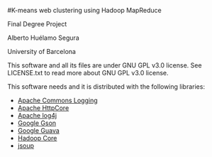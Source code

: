 #K-means web clustering using Hadoop MapReduce

Final Degree Project

Alberto Huélamo Segura

University of Barcelona

This software and all its files are under GNU GPL v3.0 license. See LICENSE.txt to
read more about GNU GPL v3.0 license.

This software needs and it is distributed with the following libraries:

* [Apache Commons Logging](http://logging.apache.org/log4j/1.2/)
* [Apache HttpCore](http://hc.apache.org/httpcomponents-core-ga/)
* [Apache log4j](http://logging.apache.org/log4j/1.2/)
* [Google Gson](https://code.google.com/p/google-gson/)
* [Google Guava](https://zcode.google.com/p/guava-libraries/)
* [Hadoop Core](http://hadoop.apache.org/)
* [jsoup](http://jsoup.org/)